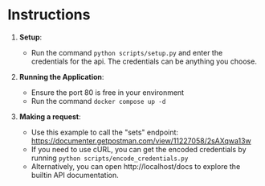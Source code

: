 # Instructions

1. **Setup**:
   - Run the command `python scripts/setup.py` and enter the credentials for the api. The credentials can be anything you choose.

2. **Running the Application**:
   - Ensure the port 80 is free in your environment
   - Run the command `docker compose up -d`

3. **Making a request**:
   - Use this example to call the "sets" endpoint: https://documenter.getpostman.com/view/11227058/2sAXqwa13w
   - If you need to use cURL, you can get the encoded credentials by running `python scripts/encode_credentials.py`
   - Alternatively, you can open http://localhost/docs to explore the builtin API documentation.
